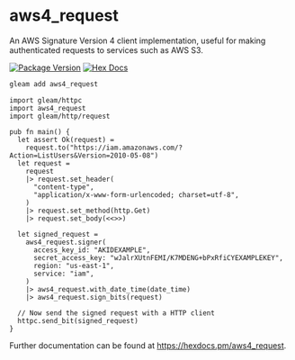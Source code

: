 # aws4_request

An AWS Signature Version 4 client implementation, useful for making
authenticated requests to services such as AWS S3.

[![Package Version](https://img.shields.io/hexpm/v/aws4_request)](https://hex.pm/packages/aws4_request)
[![Hex Docs](https://img.shields.io/badge/hex-docs-ffaff3)](https://hexdocs.pm/aws4_request/)

```sh
gleam add aws4_request
```
```gleam
import gleam/httpc
import aws4_request
import gleam/http/request

pub fn main() {
  let assert Ok(request) =
    request.to("https://iam.amazonaws.com/?Action=ListUsers&Version=2010-05-08")
  let request =
    request
    |> request.set_header(
      "content-type",
      "application/x-www-form-urlencoded; charset=utf-8",
    )
    |> request.set_method(http.Get)
    |> request.set_body(<<>>)

  let signed_request =
    aws4_request.signer(
      access_key_id: "AKIDEXAMPLE",
      secret_access_key: "wJalrXUtnFEMI/K7MDENG+bPxRfiCYEXAMPLEKEY",
      region: "us-east-1",
      service: "iam",
    )
    |> aws4_request.with_date_time(date_time)
    |> aws4_request.sign_bits(request)

  // Now send the signed request with a HTTP client
  httpc.send_bit(signed_request)
}
```

Further documentation can be found at <https://hexdocs.pm/aws4_request>.
